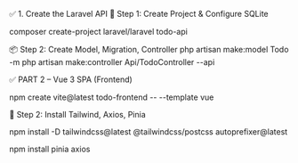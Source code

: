 ✅ 1. Create the Laravel API
🧱 Step 1: Create Project & Configure SQLite

composer create-project laravel/laravel todo-api


📦 Step 2: Create Model, Migration, Controller
php artisan make:model Todo -m
php artisan make:controller Api/TodoController --api


✅ PART 2 – Vue 3 SPA (Frontend)

npm create vite@latest todo-frontend -- --template vue

🔹 Step 2: Install Tailwind, Axios, Pinia

npm install -D tailwindcss@latest @tailwindcss/postcss autoprefixer@latest

npm install pinia axios

